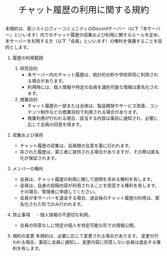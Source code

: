 <div style="text-align: center;">
    <div style="font-size: 200%"> チャット履歴の利用に関する規約 </div>
</div> 

<br>

本規約は、筋ジストロフィーコミュニティのDiscordサーバー（以下「本サーバー」といいます）内でのチャット履歴の収集および利用に関するルールを定め、本サーバーを利用する方（以下「会員」といいます）の権利を保護することを目的とします。


1. 履歴の利用範囲
    1. 研究目的
        - 本サーバー内のチャット履歴は、統計的分析や学術研究に利用される場合があります。
        - 利用時には、個人情報や特定の会員を識別可能な情報は匿名化されます。
    2. 商業目的
        - チャット履歴の一部または全体は、製品開発やサービス改善、コンテンツ制作などの商業目的で利用される場合があります。
        - 商業利用が行われる場合、該当する内容は事前に通知され、必要に応じて会員の同意を得ます。


2. 収集および保存
    - チャット履歴の収集は、会員間の合意を基に行われます。
    - 存された履歴は、第三者に提供される場合がありますが、その際は匿名化が保証されます。

  
3. メンバーの権利
    - 会員は、チャット履歴の利用に関して説明を求める権利を有します。
    - 会員は、自身の投稿内容が利用されることを拒否する権利を有します。その場合、管理者に申請してください。
    - 会員が本サーバーを退会する場合、退会後のチャット履歴の利用は、匿名化された形でのみ行われます。


4. 禁止事項
　  - 個人情報の不適切な利用。
    - 会員の同意なしに特定の個人を特定可能な形での情報公開。

5. 規約の変更
    本規約は、必要に応じて変更される場合があります。
    変更が行われる場合、事前に会員に通知し、変更内容に同意しない会員は退会する権利を有します。
